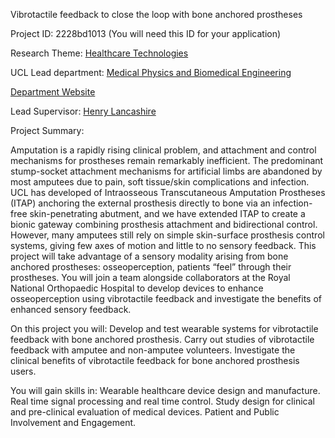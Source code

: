 Vibrotactile feedback to close the loop with bone anchored prostheses

Project ID: 2228bd1013
(You will need this ID for your application)

Research Theme: [Healthcare Technologies](../themes/healthcare-technologies.md)

UCL Lead department: [Medical Physics and Biomedical Engineering](../departments/medical-physics-and-biomedical-engineering.md)

[Department Website](https://www.ucl.ac.uk/medical-physics-biomedical-engineering)

Lead Supervisor: [Henry Lancashire](https://iris.ucl.ac.uk/iris/browse/profile?upi=HTLAN52)

Project Summary:

Amputation is a rapidly rising clinical problem, and attachment and control mechanisms for prostheses remain remarkably inefficient. The predominant stump-socket attachment mechanisms for artificial limbs are abandoned by most amputees due to pain, soft tissue/skin complications and infection. UCL has developed of Intraosseous Transcutaneous Amputation Prostheses (ITAP) anchoring the external prosthesis directly to bone via an infection-free skin-penetrating abutment, and we have extended ITAP to create a bionic gateway combining prosthesis attachment and bidirectional control. However, many amputees still rely on simple skin-surface prosthesis control systems, giving few axes of motion and little to no sensory feedback. This project will take advantage of a sensory modality arising from bone anchored prostheses: osseoperception, patients “feel” through their prostheses. You will join a team alongside collaborators at the Royal National Orthopaedic Hospital to develop devices to enhance osseoperception using vibrotactile feedback and investigate the benefits of enhanced sensory feedback.
 
 On this project you will:
 Develop and test wearable systems for vibrotactile feedback with bone anchored prosthesis. 
 Carry out studies of vibrotactile feedback with amputee and non-amputee volunteers.
 Investigate the clinical benefits of vibrotactile feedback for bone anchored prosthesis users.
 
 You will gain skills in:
 Wearable healthcare device design and manufacture.
 Real time signal processing and real time control.
 Study design for clinical and pre-clinical evaluation of medical devices.
 Patient and Public Involvement and Engagement.